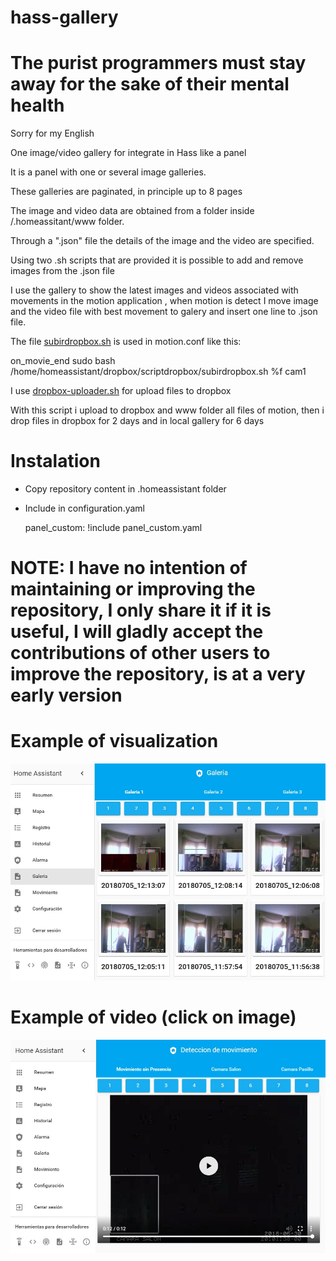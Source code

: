 # hass-gallery

# <SPAGUETTI CODE INSIDE> The purist programmers must stay away for the sake of their mental health

Sorry for my English

One image/video gallery for integrate in Hass like a panel

It is a panel with one or several image galleries.

These galleries are paginated, in principle up to 8 pages

The image and video data are obtained from a folder inside /.homeassitant/www folder.

Through a ".json" file the details of the image and the video are specified.

Using two .sh scripts that are provided it is possible to add and remove images from the .json file

I use the gallery to show the latest images and videos associated with movements in the motion application , when motion is detect I move image and the video file with best movement to galery and insert one line to .json file.

The file [subirdropbox.sh](/scriptdropbox/subirdropbox.sh) is used in motion.conf like this:

on_movie_end sudo bash /home/homeassistant/dropbox/scriptdropbox/subirdropbox.sh %f cam1

I use [dropbox-uploader.sh](https://github.com/andreafabrizi/Dropbox-Uploader) for upload files to dropbox

With this script i upload to dropbox and www folder all files of motion, then i drop files in dropbox for 2 days and in local gallery for 6 days

# Instalation

- Copy repository content in .homeassistant folder

- Include in configuration.yaml
  
  panel_custom: !include panel_custom.yaml

# NOTE: I have no intention of maintaining or improving the repository, I only share it if it is useful, I will gladly accept the contributions of other users to improve the repository, is at a very early version

# Example of visualization

![Ejemplo](/Ejemplo.jpg)

# Example of video (click on image)

![video](/video.jpg)

